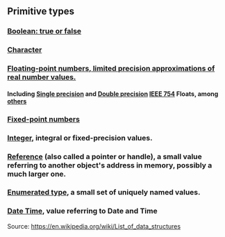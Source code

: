 ## Primitive types

### [Boolean: true or false](https://en.wikipedia.org/wiki/Boolean_data_type)
### [Character](https://en.wikipedia.org/wiki/Character_(computing))
### [Floating-point numbers, limited precision approximations of real number values.](https://en.wikipedia.org/wiki/Floating_point)
#### Including [Single precision](https://en.wikipedia.org/wiki/Single_precision) and [Double precision](https://en.wikipedia.org/wiki/Double_precision) [IEEE 754](https://en.wikipedia.org/wiki/IEEE_754) Floats, among [others](https://en.wikipedia.org/wiki/Category:Floating_point_types)
### [Fixed-point numbers](https://en.wikipedia.org/wiki/Fixed-point_arithmetic)
### [Integer](https://en.wikipedia.org/wiki/Integer_(computer_science)), integral or fixed-precision values.
### [Reference](https://en.wikipedia.org/wiki/Reference_(computer_science)) (also called a pointer or handle), a small value referring to another object's address in memory, possibly a much larger one.
### [Enumerated type](https://en.wikipedia.org/wiki/Enumerated_type), a small set of uniquely named values.
### [Date Time](https://en.wikipedia.org/w/index.php?title=Date_Time&action=edit&redlink=1), value referring to Date and Time

Source: https://en.wikipedia.org/wiki/List_of_data_structures
